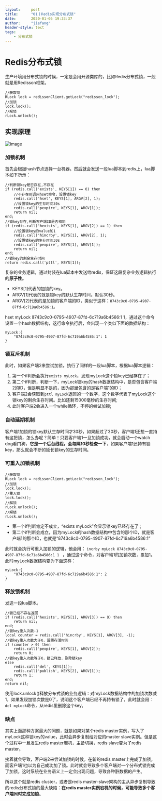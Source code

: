 ```yaml
---
layout:     post
title:      "01丨Redis实现分布式锁"
date:       2020-01-05 19:33:37
author:     "jiefang"
header-style: text
tags:
    - 分布式锁
---
```

# Redis分布式锁
生产环境用分布式锁的时候，一定是会用开源类库的，比如Redis分布式锁，一般就是用Redisson框架。

```
//获取锁
RLock lock = redissonClient.getLock("redisson_lock");
//加锁
lock.lock();
//解锁
rLock.unlock();
```
## 实现原理
![image](https://s2.ax1x.com/2020/01/05/lD0AOI.png)
### 加锁机制
首先会根据hash节点选择一台机器。然后就会发送一段lua脚本到redis上，lua脚本如下所示：
```
//判断锁key是否存在,不存在
if (redis.call('exists', KEYS[1]) == 0) then
    //不存在则调用hset命令，设置锁key
    redis.call('hset', KEYS[1], ARGV[2], 1);
    //设置锁key的生存时间30s
    redis.call('pexpire', KEYS[1], ARGV[1]);
    return nil;
end;
//锁key存在,判断客户端ID是否相同
if (redis.call('hexists', KEYS[1], ARGV[2]) == 1) then
    //设置锁key的value加1
    redis.call('hincrby', KEYS[1], ARGV[2], 1);
    //设置锁key的生存时间30s
    redis.call('pexpire', KEYS[1], ARGV[1]);
    return nil;
end;
//锁key的剩余生存时间
return redis.call('pttl', KEYS[1]);
```
复杂的业务逻辑，通过封装在lua脚本中发送给redis，保证这段复杂业务逻辑执行的**原子性**。

- KEYS[1]代表的加锁的key。
- ARGV[1]代表的就是锁key的默认生存时间，默认30秒。
- ARGV[2]代表的是加锁的客户端的ID，类似于这样：`8743c9c0-0795-4907-87fd-6c719a6b4586:1`。

hset myLock 8743c9c0-0795-4907-87fd-6c719a6b4586:1 1，通过这个命令设置一个hash数据结构，这行命令执行后，会出现一个类似下面的数据结构：
```
myLock:{
    "8743c9c0-0795-4907-87fd-6c719a6b4586:1": 1
}
```
### 锁互斥机制
此时，如果客户端2来尝试加锁，执行了同样的一段lua脚本，根据lua脚本逻辑：
1. 第一个if判断会执行`exists myLock`，发现myLock这个锁key已经存在了；
2. 第二个if判断，判断一下，myLock锁key的hash数据结构中，是否包含客户端2的ID，但是明显不是的，因为那里包含的是客户端1的ID；
3. 客户端2会获取到`pttl myLock`返回的一个数字，这个数字代表了myLock这个锁key的剩余生存时间。比如还剩15000毫秒的生存时间;
4. 此时客户端2会进入一个while循环，不停的尝试加锁;

### 自动延期机制
客户端1加锁的锁key默认生存时间才30秒，如果超过了30秒，客户端1还想一直持有这把锁，怎么办呢？简单！只要客户端1一旦加锁成功，就会启动一个watch dog看门狗，**它是一个后台线程，会每隔10秒检查一下**，如果客户端1还持有锁key，那么就会不断的延长锁key的生存时间。

### 可重入加锁机制
```
//获取锁
RLock lock = redissonClient.getLock("redisson_lock");
//加锁
lock.lock();
//重入锁
lock.lock();
//解锁
rLock.unlock();
//解锁
rLock.unlock();
```
- 第一个if判断肯定不成立，“exists myLock”会显示锁key已经存在了；
- 第二个if判断会成立，因为myLock的hash数据结构中包含的那个ID，就是客户端1的那个ID，也就是“8743c9c0-0795-4907-87fd-6c719a6b4586:1”

此时就会执行可重入加锁的逻辑，他会用：
`incrby myLock 8743c9c0-0795-4907-87fd-6c71a6b4586:1 1 ` ，通过这个命令，对客户端1的加锁次数，累加1。此时myLock数据结构变为下面这样：
```
myLock:{
    "8743c9c0-0795-4907-87fd-6c719a6b4586:1": 2
}
```
### 释放锁机制
发送一段lua脚本。
```
//锁已经不存在返回
if (redis.call('hexists', KEYS[1], ARGV[3]) == 0) then 
    return nil;
end; 
//锁key重入次数-1
local counter = redis.call('hincrby', KEYS[1], ARGV[3], -1);
//锁key重入次数大于0，设置存活时间
if (counter > 0) then 
    redis.call('pexpire', KEYS[1], ARGV[2]);
    return 0;
//锁key重入次数等于0，锁已释放，删除锁key
else
    redis.call('del', KEYS[1]);
    redis.call('publish', KEYS[2], ARGV[1]);
    return 1;
end;
return nil;
```
使用lock.unlock()释放分布式锁的业务逻辑：对myLock数据结构中的加锁次数减1，如果发现加锁次数是0了，说明这个客户端已经不再持有锁了，此时就会用：`del myLock`命令，从redis里删除这个key。

### 缺点
其实上面那种方案最大的问题，就是如果对某个redis master实例，写入了myLock这种锁key的value，此时会异步复制给对应的master slave实例。但是这个过程中一旦发生redis master宕机，主备切换，redis slave变为了redis master。

接着就会导致，客户端2来尝试加锁的时候，在新的redis master上完成了加锁，而客户端1也以为自己成功加了锁。此时就会导致多个客户端对一个分布式锁完成了加锁。这时系统在业务语义上一定会出现问题，导致各种脏数据的产生。

所以这个就是redis cluster，或者是redis master-slave架构的主从异步复制导致的redis分布式锁的最大缺陷：**在redis master实例宕机的时候，可能导致多个客户端同时完成加锁**。
